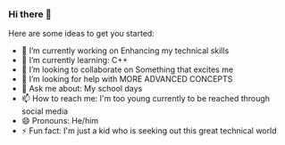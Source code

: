 ### Hi there 👋


Here are some ideas to get you started:

- 🔭 I’m currently working on Enhancing my technical skills
- 🌱 I’m currently learning: C++
- 👯 I’m looking to collaborate on Something that excites me 
- 🤔 I’m looking for help with MORE ADVANCED CONCEPTS
- 💬 Ask me about: My school days
- 📫 How to reach me: I'm too young currently to be reached through social media 
- 😄 Pronouns:  He/him
- ⚡ Fun fact: I'm just a kid who is seeking out this great technical world
